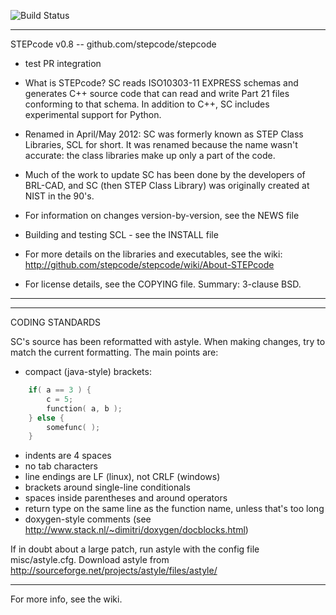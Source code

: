 ![Build Status](https://github.com/stepcode/stepcode/actions/workflows/build.yml/badge.svg?branch=develop)

***********************************************************************
STEPcode v0.8 -- github.com/stepcode/stepcode

* test PR integration

* What is STEPcode? SC reads ISO10303-11 EXPRESS schemas and generates
  C++ source code that can read and write Part 21 files conforming
  to that schema. In addition to C++, SC includes experimental
  support for Python.

* Renamed in April/May 2012: SC was formerly known as STEP Class
  Libraries, SCL for short. It was renamed because the name wasn't
  accurate: the class libraries make up only a part of the code.

* Much of the work to update SC has been done by the developers of
  BRL-CAD, and SC (then STEP Class Library) was originally created at
  NIST in the 90's.

* For information on changes version-by-version, see the NEWS file

* Building and testing SCL - see the INSTALL file

* For more details on the libraries and executables, see the wiki:
  http://github.com/stepcode/stepcode/wiki/About-STEPcode

* For license details, see the COPYING file. Summary: 3-clause BSD.

***********************************************************************

***********************************************************************
CODING STANDARDS

SC's source has been reformatted with astyle. When making changes, try
to match the current formatting. The main points are:

  - compact (java-style) brackets:
```C
    if( a == 3 ) {
        c = 5;
        function( a, b );
    } else {
        somefunc( );
    }
```
  - indents are 4 spaces
  - no tab characters
  - line endings are LF (linux), not CRLF (windows)
  - brackets around single-line conditionals
  - spaces inside parentheses and around operators
  - return type on the same line as the function name, unless that's
    too long
  - doxygen-style comments
    (see http://www.stack.nl/~dimitri/doxygen/docblocks.html)

If in doubt about a large patch, run astyle with the config file
misc/astyle.cfg.
Download astyle from http://sourceforge.net/projects/astyle/files/astyle/

***********************************************************************

For more info, see the wiki.
